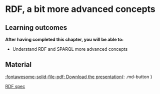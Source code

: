 # RDF, a bit more advanced concepts

## Learning outcomes

**After having completed this chapter, you will be able to:**

- Understand RDF and SPARQL more advanced concepts

## Material

[:fontawesome-solid-file-pdf: Download the presentation](assets/pdf/Recon4IMD_course_Jun_2024.pdf){: .md-button }

[RDF spec](https://www.w3.org/RDF/)
